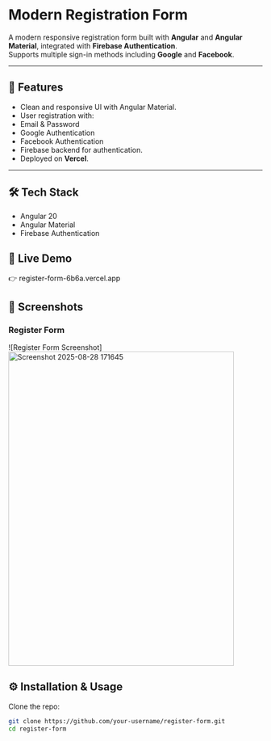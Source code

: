  
# Modern Registration Form

A modern responsive registration form built with **Angular** and **Angular Material**, integrated with **Firebase Authentication**.  
Supports multiple sign-in methods including **Google** and **Facebook**.

---

## 🚀 Features
- Clean and responsive UI with Angular Material.
- User registration with:
- Email & Password
- Google Authentication
- Facebook Authentication
- Firebase backend for authentication.
- Deployed on **Vercel**.

---

## 🛠️ Tech Stack
- Angular 20
- Angular Material  
- Firebase Authentication  


## 🔗 Live Demo
👉 register-form-6b6a.vercel.app


## 📸 Screenshots

### Register Form
![Register Form Screenshot]
<img width="447" height="622" alt="Screenshot 2025-08-28 171645" src="https://github.com/user-attachments/assets/9c7ddfdb-47b1-44df-8eca-cc52904bd4b8" />


## ⚙️ Installation & Usage

Clone the repo:
```bash
git clone https://github.com/your-username/register-form.git
cd register-form
